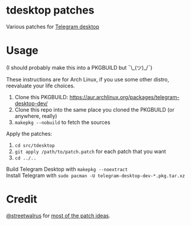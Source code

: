 # tdesktop patches
Various patches for [Telegram desktop](https://github.com/telegramdesktop/tdesktop/)

# Usage
(I should probably make this into a PKGBUILD but ¯\\\_(ツ)\_/¯)

These instructions are for Arch Linux, if you use some other distro, reevaluate
your life choices.

1. Clone this PKGBUILD: https://aur.archlinux.org/packages/telegram-desktop-dev/
1. Clone this repo into the same place you cloned the PKGBUILD (or anywhere,
   really)
1. `makepkg --nobuild` to fetch the sources

Apply the patches:
1. `cd src/tdesktop`
1. `git apply /path/to/patch.patch` for each patch that you want
1. `cd ../..`

Build Telegram Desktop with `makepkg --noextract`  
Install Telegram with `sudo pacman -U telegram-desktop-dev-*.pkg.tar.xz`

# Credit
[@streetwalrus](https://github.com/Streetwalus) for [most of the patch ideas](https://github.com/Streetwalrus/dotfiles/blob/571c41d7db651c42068a8101389074027d5ce732/scripts/telegram-desktop).

